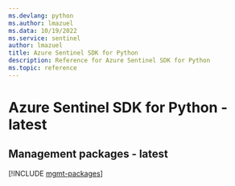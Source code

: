 ```yaml
---
ms.devlang: python
ms.author: lmazuel
ms.data: 10/19/2022
ms.service: sentinel
author: lmazuel
title: Azure Sentinel SDK for Python
description: Reference for Azure Sentinel SDK for Python
ms.topic: reference
---
```

# Azure Sentinel SDK for Python - latest

## Management packages - latest
[!INCLUDE [mgmt-packages](sentinel-mgmt-index.md)]